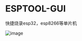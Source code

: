 # ESPTOOL-GUI
快捷烧录esp32，esp8266等单片机


![image](https://user-images.githubusercontent.com/58870893/168464984-1ce8b72d-7a04-4f28-ba4a-47d961659fcb.png)
